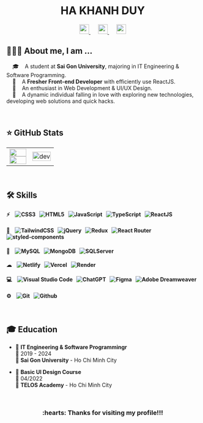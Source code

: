 <h1 align='center'>
  HA KHANH DUY
</h1>

<div align='center'>
  <a href="mailto:duy270201@gmail.com" >
    <img src="https://img.shields.io/badge/Gmail-D14836?style=flat&logo=gmail&logoColor=white" height="25"  alt="">
  </a>&nbsp;&nbsp;&nbsp;&nbsp;
  <a href="https://www.linkedin.com/in/hkduyh" >
    <img src="https://img.shields.io/badge/-LinkedIn-0a66c2?style=flat&logo=linkedin&logoWidth=20" height="25"  alt=""/>
  </a>&nbsp;&nbsp;&nbsp;&nbsp;
  <a href="https://personal-portfolio-peachh.vercel.app/" >
    <img src="https://img.shields.io/badge/Portfolio-FF1B2D?style=flat&logo=bookstack&logoColor=white" height="25"  alt=""/>
  </a>
</div>

## 👨🏻‍💻 About me, I am ...

&nbsp;&nbsp;&nbsp;&nbsp;🎓    A student at **Sai Gon University**, majoring in IT Engineering & Software Programming.
<br/>&nbsp;&nbsp;&nbsp;&nbsp;💼    A **Fresher Front-end Developer** with efficiently use ReactJS.
<br/>&nbsp;&nbsp;&nbsp;&nbsp;🌱    An enthusiast in Web Development & UI/UX Design.
<br/>&nbsp;&nbsp;&nbsp;&nbsp;🤔    A dynamic individual falling in love with exploring new technologies, developing web solutions and quick hacks.


<br/>

## ⭐ GitHub Stats

<table style="width:100%">
  <tr>
    <td>
      <img src="https://github-readme-stats-sigma-five.vercel.app/api/top-langs/?username=khduyh&layout=compact&hide=CSS&langs_count=10&custom_title=Most%20used%20languages" alt="" width="100%"/>
      <img src="https://github-readme-stats-sigma-five.vercel.app/api?username=khduyh&show_icons=true&count_private=true&include_all_commits=true&custom_title=Activities%20on%20Github" alt="" width="100%"/>
    </td>
    <td>
      <div align="center"> 
        <img src="https://cdn.dribbble.com/users/1059583/screenshots/4171367/coding-freak.gif" alt="dev" width="100%"/>
      </div>
    </td>
  </tr>
</table>

<br/>

## 🛠 Skills

#### ⚡&nbsp;&nbsp;&nbsp;&nbsp;![CSS3](https://img.shields.io/badge/CSS3-%231572B6.svg?style=flat&logo=css3&logoColor=white)&nbsp;&nbsp;&nbsp;![HTML5](https://img.shields.io/badge/HTML5-%23E34F26.svg?style=flat&logo=html5&logoColor=white)&nbsp;&nbsp;&nbsp;![JavaScript](https://img.shields.io/badge/JavaScript-%23323330.svg?style=flat&logo=javascript&logoColor=%23F7DF1E)&nbsp;&nbsp;&nbsp;![TypeScript](https://img.shields.io/badge/TypeScript-007ACC?style=flat&logo=typescript&logoColor=white)&nbsp;&nbsp;&nbsp;![ReactJS](https://img.shields.io/badge/ReactJS-20232A?style=flat&logo=react&logoColor=61DAFB)
#### 🚀&nbsp;&nbsp;&nbsp;&nbsp;![TailwindCSS](https://img.shields.io/badge/Tailwind_CSS-38B2AC?style=flat&logo=tailwind-css&logoColor=white)&nbsp;&nbsp;&nbsp;![jQuery](https://img.shields.io/badge/jQuery-%230769AD.svg?style=flat&logo=jquery&logoColor=white)&nbsp;&nbsp;&nbsp;![Redux](https://img.shields.io/badge/Redux-593D88?style=flat&logo=redux&logoColor=white)&nbsp;&nbsp;&nbsp;![React Router](https://img.shields.io/badge/React_Router-CA4245?style=flat&logo=react-router&logoColor=white)&nbsp;&nbsp;&nbsp;![styled-components](https://img.shields.io/badge/styled--components-DB7093?style=flat&logo=styled-components&logoColor=white)
#### 💾&nbsp;&nbsp;&nbsp;&nbsp;![MySQL](https://img.shields.io/badge/MySQL-005C84?style=flat&logo=mysql&logoColor=white)&nbsp;&nbsp;&nbsp;![MongoDB](https://img.shields.io/badge/MongoDB-4EA94B?style=flat&logo=mongodb&logoColor=white)&nbsp;&nbsp;&nbsp;![SQLServer](https://img.shields.io/badge/Microsoft%20SQL%20Server-CC2927?style=flat&logo=microsoft%20sql%20server&logoColor=white)
#### ☁&nbsp;&nbsp;&nbsp;&nbsp;![Netlify](https://img.shields.io/badge/Netlify-00C7B7?style=flat&logo=netlify&logoColor=white)&nbsp;&nbsp;&nbsp;![Vercel](https://img.shields.io/badge/Vercel-20232A?style=flat&logo=vercel&logoColor=white)&nbsp;&nbsp;&nbsp;![Render](https://img.shields.io/badge/Render-36a9ae?style=flag&logo=Render&logoColor=white)
#### 💻&nbsp;&nbsp;&nbsp;&nbsp;![Visual Studio Code](https://img.shields.io/badge/Visual%20Studio%20Code-0078D4.svg?style=flat&logo=visual-studio-code&logoColor=white)&nbsp;&nbsp;&nbsp;![ChatGPT](https://img.shields.io/badge/chatGPT-74aa9c?style=flat&logo=openai&logoColor=white)&nbsp;&nbsp;&nbsp;![Figma](https://img.shields.io/badge/Figma-F24E1E?style=flat&logo=figma&logoColor=white)&nbsp;&nbsp;&nbsp;![Adobe Dreamweaver](https://img.shields.io/badge/Adobe%20Dreamweaver-072401?style=flat&logo=Adobe%20Dreamweaver&logoColor=34F400)
#### ⚙️&nbsp;&nbsp;&nbsp;&nbsp;![Git](https://img.shields.io/badge/Git-E44C30?style=flat&logo=git&logoColor=white)&nbsp;&nbsp;&nbsp;![Github](https://img.shields.io/badge/Github-20232A?style=flat&logo=github&logoColor=white)

<br/>

## 🎓 Education

- 📖 **IT Engineering & Software Programmingr**\
📆 2019 - 2024\
📍 **Sai Gon University** - Ho Chi Minh City

- 📖 **Basic UI Design Course**\
📆 04/2022\
📍 **TELOS Academy** - Ho Chi Minh City

<br/>

<h3 align='center'>:hearts: Thanks for visiting my profile!!!</h3>



